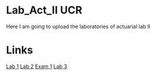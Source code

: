 # Lab_Act_II UCR
Here I am going to upload the laboratories of actuarial lab II
# Links
[Lab 1](https://htmlpreview.github.io/?https://github.com/Afr063426/Lab_Act_II/blob/main/Laboratorio_1/laboratorio1.html)
[Lab 2](https://htmlpreview.github.io/?https://github.com/Afr063426/Lab_Act_II/blob/main/Laboratorio_2/laboratorio2.html)
[Exam 1](https://htmlpreview.github.io/?https://github.com/Afr063426/Lab_Act_II/blob/main/Examen%201/Joshua_Cervantes_Artavia.html)
[Lab 3](https://htmlpreview.github.io/?https://github.com/Afr063426/Lab_Act_II/blob/main/Laboratorio_3/laboratorio3.html)

